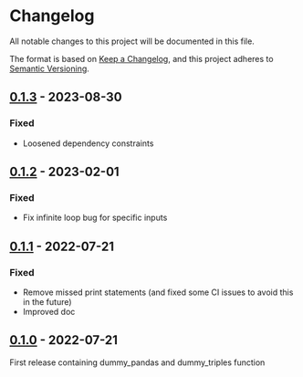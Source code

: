# Changelog

All notable changes to this project will be documented in this file.

The format is based on [Keep a Changelog](https://keepachangelog.com/en/1.0.0/),
and this project adheres to [Semantic Versioning](https://semver.org/spec/v2.0.0.html).

## [0.1.3] - 2023-08-30

### Fixed

- Loosened dependency constraints

## [0.1.2] - 2023-02-01

### Fixed

- Fix infinite loop bug for specific inputs

## [0.1.1] - 2022-07-21

### Fixed

- Remove missed print statements (and fixed some CI issues to avoid this in the future)
- Improved doc


## [0.1.0] - 2022-07-21

First release containing dummy_pandas and dummy_triples function

[0.1.3]: https://github.com/dobraczka/strawman/releases/tag/v0.1.3
[0.1.2]: https://github.com/dobraczka/strawman/releases/tag/v0.1.2
[0.1.1]: https://github.com/dobraczka/strawman/releases/tag/v0.1.1
[0.1.0]: https://github.com/dobraczka/strawman/releases/tag/v0.1.0
